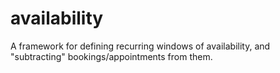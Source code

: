 availability
============

A framework for defining recurring windows of availability, and "subtracting" bookings/appointments from them.
